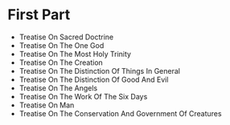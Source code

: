 # First Part

* Treatise On Sacred Doctrine
* Treatise On The One God
* Treatise On The Most Holy Trinity
* Treatise On The Creation
* Treatise On The Distinction Of Things In General
* Treatise On The Distinction Of Good And Evil
* Treatise On The Angels
* Treatise On The Work Of The Six Days
* Treatise On Man
* Treatise On The Conservation And Government Of Creatures